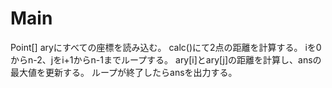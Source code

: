 # Main
Point[] aryにすべての座標を読み込む。
calc()にて2点の距離を計算する。
iを0からn-2、jをi+1からn-1までループする。
ary\[i\]とary\[j\]の距離を計算し、ansの最大値を更新する。
ループが終了したらansを出力する。
